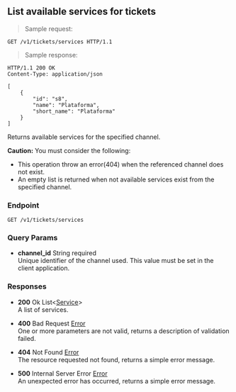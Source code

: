 
## List available services for tickets

> Sample request:

```http
GET /v1/tickets/services HTTP/1.1
```

> Sample response:

```http
HTTP/1.1 200 OK
Content-Type: application/json

[
    {
        "id": "s8",
        "name": "Plataforma",
        "short_name": "Plataforma"
    }
]
```

Returns available services for the specified channel.

<aside class="warning">
    <strong>Caution:</strong> 
    You must consider the following:
    <ul>
        <li>This operation throw an error(404) when the referenced channel does not exist.</li>
        <li>An empty list is returned when not available services exist from the specified channel.</li>
    <ul>
</aside>

### Endpoint

`GET /v1/tickets/services`

### Query Params

* **channel_id** <span class="param-type">String</span> <span class="required-param">required</span><br>
Unique identifier of the channel used. This value must be set in the client application.

### Responses

* **200** <span class="verb-description">Ok</span> <span class="param-type">List\<[Service](#service)\></span><br>
A list of services.

* **400** <span class="verb-description">Bad Request</span> <span class="param-type">[Error](#error)</span><br>
One or more parameters are not valid, returns a description of validation failed.

* **404** <span class="verb-description">Not Found</span> <span class="param-type">[Error](#error)</span><br>
The resource requested not found, returns a simple error message.

* **500** <span class="verb-description">Internal Server Error</span> <span class="param-type">[Error](#error)</span><br>
An unexpected error has occurred, returns a simple error message.
